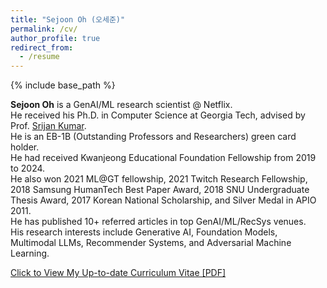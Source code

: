 ```yaml
---
title: "Sejoon Oh (오세준)"
permalink: /cv/
author_profile: true
redirect_from:
  - /resume
---
```


{% include base_path %}

**Sejoon Oh** is a GenAI/ML research scientist @ Netflix.   
He received his Ph.D. in Computer Science at Georgia Tech, advised by Prof. [Srijan Kumar](https://www.cc.gatech.edu/~srijan/).  
He is an EB-1B (Outstanding Professors and Researchers) green card holder.  
He had received Kwanjeong Educational Foundation Fellowship from 2019 to 2024.  
He also won 2021 ML@GT fellowship, 2021 Twitch Research Fellowship, 2018 Samsung HumanTech Best Paper Award, 2018 SNU Undergraduate Thesis Award, 2017 Korean National Scholarship, and Silver Medal in APIO 2011.  
He has published 10+ referred articles in top GenAI/ML/RecSys venues.  
His research interests include Generative AI, Foundation Models, Multimodal LLMs, Recommender Systems, and Adversarial Machine Learning. 

[Click to View My Up-to-date Curriculum Vitae [PDF]](https://github.com/sejoonoh/sejoonoh.github.io/blob/master/files/Sejoon_Oh_CV_Jan2025.pdf)

<!-- <embed src="http://lantaoyu.com/files/lantaoyu_cv.pdf" width="650" height="1800" type='application/pdf'> -->
